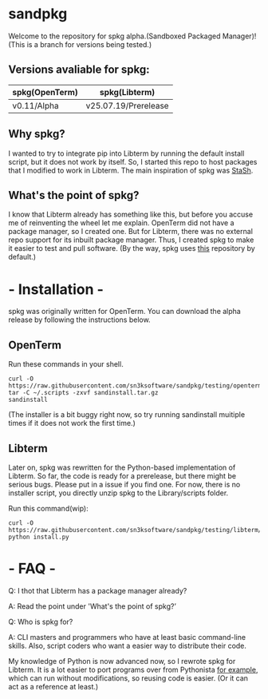 # sandpkg
Welcome to the repository for spkg alpha.(Sandboxed Packaged Manager)!
(This is a branch for versions being tested.)

## Versions avaliable for spkg:
spkg(OpenTerm) | spkg(Libterm)
------------ | -------------
v0.11/Alpha | v25.07.19/Prerelease

## Why spkg?
I wanted to try to integrate pip into Libterm by running the default install script,
but it does not work by itself. So, I started this repo to host packages that I modified to work in Libterm.
The main inspiration of spkg was [StaSh](https://github.com/ywangd/stash).

## What's the point of spkg?
I know that Libterm already has something like this, but before you accuse me of reinventing the wheel let me explain.
OpenTerm did not have a package manager, so I created one.
But for Libterm, there was no external repo support for its inbuilt package manager.
Thus, I created spkg to make it easier to test and pull software.
(By the way, spkg uses [this](https://github.com/sn3ksoftware/sandboxrepo) repository by default.)

# - Installation -

spkg was originally written for OpenTerm.
You can download the alpha release by following the instructions below.

## OpenTerm
Run these commands in your shell.

```
curl -O https://raw.githubusercontent.com/sn3ksoftware/sandpkg/testing/openterm/sandinstall.tar.gz
tar -C ~/.scripts -zxvf sandinstall.tar.gz
sandinstall
```
(The installer is a bit buggy right now, so try running sandinstall muitiple times if it does not work the first time.)

## Libterm

Later on, spkg was rewritten for the Python-based implementation of Libterm.
So far, the code is ready for a prerelease, but there might be serious bugs.
Please put in a issue if you find one.
For now, there is no installer script, you directly unzip spkg to the Library/scripts folder.

Run this command(wip):

```
curl -O https://raw.githubusercontent.com/sn3ksoftware/sandpkg/testing/libterm/install.py
python install.py
```

# - FAQ -
Q: I thot that Libterm has a package manager already?

A: Read the point under 'What's the point of spkg?’

Q: Who is spkg for?

A: CLI masters and programmers who have at least basic command-line skills.
Also, script coders who want a easier way to distribute their code.

My knowledge of Python is now advanced now, so I rewrote spkg for Libterm.
It is a lot easier to port programs over from Pythonista [for example](https://github.com/jsbain/GitHubGet), which can run without modifications, 
so reusing code is easier. (Or it can act as a reference at least.)
